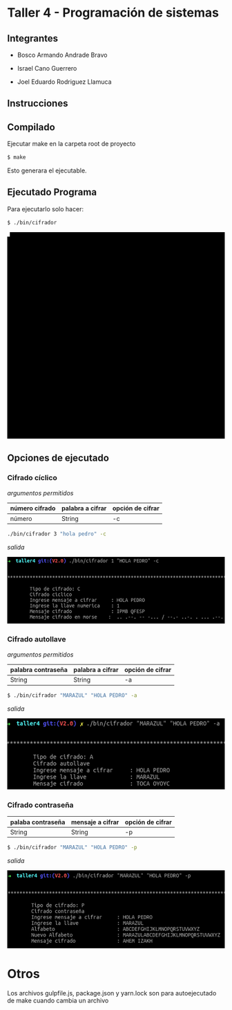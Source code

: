 # Taller 4 - Programación de sistemas

## Integrantes
* Bosco Armando Andrade Bravo

* Israel Cano Guerrero

* Joel Eduardo Rodriguez Llamuca

## Instrucciones

## Compilado
Ejecutar make en la carpeta root de proyecto

```sh
$ make
```

Esto generara el ejecutable.

## Ejecutado Programa
Para ejecutarlo solo hacer:

```sh
$ ./bin/cifrador
```

![''](./output.gif)


## Opciones de ejecutado

### Cifrado cíclico

_argumentos permitidos_

| número cifrado | palabra a cifrar | opción de cifrar |
|:---------------|:-----------------|:-----------------|
| número         | String           | -c               |

```sh
./bin/cifrador 3 "hola pedro" -c
```

_salida_

![''](./example1.png)

### Cifrado autollave

_argumentos permitidos_

| palabra contraseña | palabra a cifrar | opción de cifrar |
|:------------------|:-----------------|:-----------------|
| String            | String           | -a               |

```sh
$ ./bin/cifrador "MARAZUL" "HOLA PEDRO" -a
```

_salida_

![''](./example2.png)


### Cifrado contraseña

| palaba contraseña | mensaje a cifrar | opción de cifrar |
|:------------------|:-----------------|:-----------------|
| String            | String           | -p               |

```sh
$ ./bin/cifrador "MARAZUL" "HOLA PEDRO" -p
```
_salida_

![''](./example3.png)


# Otros

Los archivos gulpfile.js, package.json y yarn.lock son para autoejecutado de make cuando cambia un archivo
